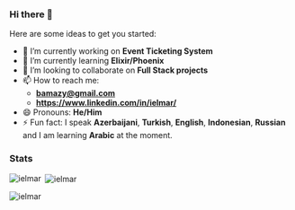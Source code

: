 ### Hi there 👋

Here are some ideas to get you started:

- 🔭 I’m currently working on **Event Ticketing System**
- 🌱 I’m currently learning **Elixir/Phoenix**
- 👯 I’m looking to collaborate on **Full Stack projects**
- 📫 How to reach me: 
   - **bamazy@gmail.com**
   - **https://www.linkedin.com/in/ielmar/**
- 😄 Pronouns: **He/Him**
- ⚡ Fun fact: I speak **Azerbaijani**, **Turkish**, **English**, **Indonesian**, **Russian** and I am learning **Arabic** at the moment.


### Stats


<p><img align="left" src="https://github-readme-stats.vercel.app/api/top-langs?username=ielmar&show_icons=true&locale=en&layout=compact" alt="ielmar" /></p>

<p>&nbsp;<img align="center" src="https://github-readme-stats.vercel.app/api?username=ielmar&show_icons=true&locale=en" alt="ielmar" /></p>

<p><img align="center" src="https://github-readme-streak-stats.herokuapp.com/?user=ielmar&" alt="ielmar" /></p>
